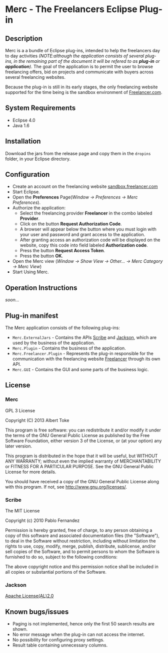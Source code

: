 Merc - The Freelancers Eclipse Plug-in
========================================

Description
-----------
Merc is a a bundle of Eclipse plug-ins, intended to help the freelancers day to day activities 
*(NOTE:although the application consists of several plug-ins, in the remaining part of the document it will be refered
to as **plug-in** or **application**)*. 
The goal of the application is to permit the user to browse freelancing offers, bid on projects and communicate with buyers across
several freelancing websites.

Because the plug-in is still in its early stages, the only freelancing website supported for the time being is 
the sandbox environment of [Freelancer.com](http://sandbox.freelancer.com). 
 	
System Requirements
--------------------	
- Eclipse 4.0
- Java 1.6

Installation
------------
Download the jars from the release page and copy them in the `dropins` folder, in your Eclipse directory.

Configuration
-------------
- Create an account on the freelancing website [sandbox.freelancer.com](http://sandbox.freelancer.com)
- Start Eclipse.
- Open the **Preferences** Page(*Window -> Preferences -> Merc Preferences*). 
- Authorize the application:
	- Select the freelancing provider **Freelancer** in the combo labeled **Provider**.
	- Click on the button **Request Authorization Code**.
	- A browser will appear below the button where you must login with your user and password and grant access
	  to the application.
	- After granting access an authorization code will be displayed on the website, copy this code into field 
	  labeled **Authorization code**.
	- Press the button **Request Access Token**.
	- Press the button **OK**.
- Open the Merc view (*Window -> Show View -> Other... -> Merc Category -> Merc View*)
- Start Using Merc.
	
Operation Instructions
----------------------
*soon...*

Plug-in manifest
----------------
The Merc application consists of the following plug-ins:

- `Merc.ExternalJars` - Contains the APIs [Scribe](https://github.com/fernandezpablo85/scribe-java) and [Jackson](http://jackson.codehaus.org), which are used 
  by the business of the application.
- `Merc.Plugin` - Contains the business of the application.
- `Merc.Freelancer.Plugin` - Represents the plug-in responsible for the communication with the freelancing website [Freelancer](sandbox.freelancer.com) through its own API.
- `Merc.GUI` - Contains the GUI and some parts of the business logic.

License
-------
### Merc
GPL 3 License

Copyright (C) 2013  Albert Toke

This program is free software: you can redistribute it and/or modify
it under the terms of the GNU General Public License as published by
the Free Software Foundation, either version 3 of the License, or
(at your option) any later version.

This program is distributed in the hope that it will be useful,
but WITHOUT ANY WARRANTY; without even the implied warranty of
MERCHANTABILITY or FITNESS FOR A PARTICULAR PURPOSE.  See the
GNU General Public License for more details.

You should have received a copy of the GNU General Public License
along with this program.  If not, see <http://www.gnu.org/licenses/>.    

### Scribe
The MIT License

Copyright (c) 2010 Pablo Fernandez

Permission is hereby granted, free of charge, to any person obtaining a copy
of this software and associated documentation files (the "Software"), to deal
in the Software without restriction, including without limitation the rights
to use, copy, modify, merge, publish, distribute, sublicense, and/or sell
copies of the Software, and to permit persons to whom the Software is
furnished to do so, subject to the following conditions:

The above copyright notice and this permission notice shall be included in
all copies or substantial portions of the Software.

### Jackson
[Apache License(AL)2.0](http://www.apache.org/licenses/LICENSE-2.0)

Known bugs/issues
----------
- Paging is not implemented, hence only the first 50 search results are shown.
- No error message when the plug-in can not access the internet.
- No possibility for configuring proxy settings.
- Result table containing unnecessary columns.